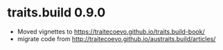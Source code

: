 # traits.build 0.9.0

* Moved vignettes to <https://traitecoevo.github.io/traits.build-book/>
* migrate code from <http://traitecoevo.github.io/austraits.build/articles/>

